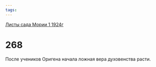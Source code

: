 ```yaml
---
tags:
---
```



[Листы сада Мории 1 1924г](/agni/1924)



# 268

После учеников Оригена начала ложная вера духовенства расти.   


